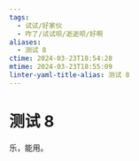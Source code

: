 ```yaml
---
tags:
  - 试试/好家伙
  - 咋了/试试呗/逝逝呗/好啊
aliases:
  - 测试 8
ctime: 2024-03-23T18:54:28
mtime: 2024-03-23T18:55:09
linter-yaml-title-alias: 测试 8
---
```


# 测试 8

乐，能用。